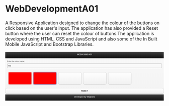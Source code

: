 # WebDevelopmentA01

A Responsive Application designed to change the colour of the buttons on click based on the 
user's input. The application has also provided a Reset button where the user can reset the colour
of buttons.The application is developed using HTML, CSS and JavaScript and also some of the In Built Mobile
JavaScript and Bootstrap Libraries.

![](https://github.com/meghanachillal/WebDevelopmentA01/blob/master/ScreenCaptureA01.PNG)
